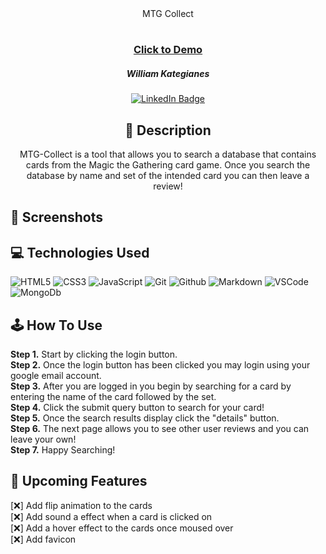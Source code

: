 <div align="center">
MTG Collect
</div>

#

 <div id="description" align="center">
      
 ### <a href="https://mtg-collect-general-assembly.herokuapp.com/">Click to Demo</a>

      
  ##### William Kategianes

  [![LinkedIn Badge](https://img.shields.io/badge/-@wKategianes-blue?style=flat&logo=Linkedin&logoColor=black)](https://www.linkedin.com/in/wkategianes/)

  ## :pencil: Description

MTG-Collect is a tool that allows you to search a database that contains cards from the Magic the Gathering card game. 
Once you search the database by name and set of the intended card you can then leave a review!

 </div>
  
 <div id="document" align="left">
  

  ## :camera_flash: Screenshots 

## :computer: Technologies Used
  ![HTML5](https://img.shields.io/badge/-HTML5-05122A?style=flat&logo=html5)
    ![CSS3](https://img.shields.io/badge/-CSS-05122A?style=flat&logo=css3)
      ![JavaScript](https://img.shields.io/badge/-JavaScript-05122A?style=flat&logo=javascript)
        ![Git](https://img.shields.io/badge/-Git-05122A?style=flat&logo=git)
          ![Github](https://img.shields.io/badge/-GitHub-05122A?style=flat&logo=github)
            ![Markdown](https://img.shields.io/badge/-Markdown-05122A?style=flat&logo=markdown)
              ![VSCode](https://img.shields.io/badge/-VS_Code-05122A?style=flat&logo=visualstudio)
                ![MongoDb](https://img.shields.io/badge/MongoDB-4EA94B?style=flat&logo=mongodb&logo)
             
## :joystick: How To Use
<strong>Step 1.</strong> Start by clicking the login button.<br>
<strong>Step 2.</strong> Once the login button has been clicked you may login using your google email account.<br>
<strong>Step 3.</strong> After you are logged in you begin by searching for a card by entering the name of the card followed by the set.<br>
<strong>Step 4.</strong> Click the submit query button to search for your card!<br>
<strong>Step 5.</strong> Once the search results display click the "details" button.<br>
<strong>Step 6.</strong> The next page allows you to see other user reviews and you can leave your own!<br>
<strong>Step 7.</strong> Happy Searching!

## :ice_cube: Upcoming Features

[:x:] Add flip animation to the cards<br>
[:x:] Add sound a effect when a card is clicked on<br>
[:x:] Add a hover effect to the cards once moused over<br>
[:x:] Add favicon
</div>
